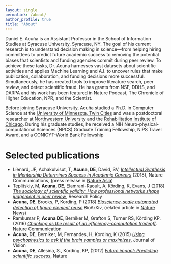 ```yaml
---
layout: single
permalink: /about/
author_profile: true
title: "About"
---
```


Daniel E. Acuña is an Assistant Professor in the School of Information Studies at Syracuse University, Syracuse, NY. The goal of his current research is to understand decision making in science—from helping hiring committees to predict future academic success to removing the potential biases that scientists and funding agencies commit during peer review. To achieve these tasks, Dr. Acuna harnesses vast datasets about scientific activities and applies Machine Learning and A.I. to uncover rules that make publication, collaboration, and funding decisions more successful. Simultaneously, he has created tools to improve literature search, peer review, and detect scientific fraud. He has grants from NSF, DDHS, and DARPA and his work has been featured in Nature Podcast, The Chronicle of Higher Education, NPR, and the Scientist.

Before joining Syracuse University, Acuña studied a Ph.D. in Computer Science at the [University of Minnesota, Twin Cities](https://www.cs.umn.edu/) and was a postdoctoral researcher at [Northwestern University](https://www.northwestern.edu/) and the [Rehabilitation Institute of Chicago](https://www.sralab.org/). During his graduate studies, he received a NIH Neuro-physical-computational Sciences (NPCS) Graduate Training Fellowship, NIPS Travel Award, and a CONICYT-World Bank Fellowship

# Selected publications

  - Líenard, JF, Achakulvisut, T, **Acuna, DE**, David, SV, [_Intellectual Synthesis in Mentorship Determines Success in Academic Careers_](https://www.nature.com/articles/s41467-018-07034-y) (2018), Nature Communications, (press release in [Nature Asia](https://www.natureasia.com/en/research/highlight/12793))  
  - Teplitskiy, M, **Acuna, DE**, Elamrani-Raoult, A, Körding, K, Evans, J (2018) [_The sociology of scientific validity: How professional networks shape judgement in peer review_](https://www.sciencedirect.com/science/article/pii/S0048733318301598), Research Policy   
  - **Acuna, DE**, Brooks, P, Kording, P (2018) [_Bioscience-scale automated detection of figure element reuse_](https://arxiv.org/pdf/1802.01270.pdf) BioArXiv, (related article in [Nature News](https://www.nature.com/articles/d41586-018-02421-3))
  - Ramkumar P, __Acuna DE__, Berniker M, Grafton S, Turner RS, Körding KP. (2016) [_Chunking as the result of an efficiency–computation tradeoff_](https://www.nature.com/articles/ncomms12176). Nature Communication
  - __Acuna, DE__, Berniker, M, Fernandes, H, Kording, K (2015) [_Using psychophysics to ask if the brain samples or maximizes_](https://jov.arvojournals.org/article.aspx?articleid=2213288), Journal of Vision  
  - __Acuna, DE__, Allesina, S., Kording, KP, (2012) [_Future impact: Predicting scientific success_](https://www.nature.com/articles/489201a), Nature
